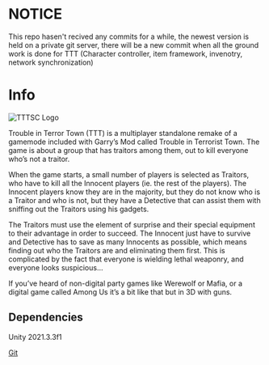 # NOTICE
This repo hasen't recived any commits for a while, the newest version is held on a private git server, there will be a new commit when all the ground work is done for TTT (Character controller, item framework, invenotry, network synchronization)

# Info
![TTTSC Logo](https://media.discordapp.net/attachments/843233727119491082/934783163383828490/TTTSC_logo_new_2.png)

Trouble in Terror Town (TTT) is a multiplayer standalone remake of a gamemode included with Garry’s Mod called Trouble in Terrorist Town. The game is about a group that has traitors among them, out to kill everyone who’s not a traitor.

When the game starts, a small number of players is selected as Traitors, who have to kill all the Innocent players (ie. the rest of the players). The Innocent players know they are in the majority, but they do not know who is a Traitor and who is not, but they have a Detective that can assist them with sniffing out the Traitors using his gadgets.

The Traitors must use the element of surprise and their special equipment to their advantage in order to succeed. The Innocent just have to survive and Detective has to save as many Innocents as possible, which means finding out who the Traitors are and eliminating them first. This is complicated by the fact that everyone is wielding lethal weaponry, and everyone looks suspicious…

If you’ve heard of non-digital party games like Werewolf or Mafia, or a digital game called Among Us it’s a bit like that but in 3D with guns. 

## Dependencies

Unity 2021.3.3f1

[Git](https://git-scm.com/downloads)
